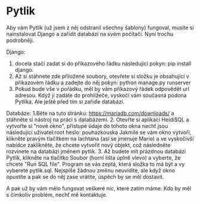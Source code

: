 # Pytlik

Aby vám Pytlík (už jsem z něj odstranil všechny šablony) fungoval, musíte si nainstalovat Django a zařídit databázi na svém počítači.
Nyní trochu podrobněji.

Django:
1. docela stačí zadat si do příkazového řádku následující pokyn: pip install django.
2. Až si stáhnete zde přiložené soubory, otevřete si složku je obsahující v příkazovém řádku a zadejte do něj pokyn: python manage.py runserver
3. Pokud bude vše v pořádku, měl by vám příkazový řádek odpovědět url adresou. Když ji zadáte do prohlížeče, vyskočí vám současná podona Pytlíka.
   Ale ještě před tím si zařiďe databázi.
  
Databáze:
1.Běte na tuto stránku: https://mariadb.com/downloads/ a stáhněte si nástroj na práci s databázemi.
2. Otevřte si aplikaci HeidiSQL a vytvořte si "nové okno", přístupé údaje do tohoto okna nechť jsou následující
uživatel:root
heslo: pouhazkouska
Jakmile se vám okno vytvoří, klikněte pravým tlačítkem na lachtana (asi se jmenuje Mario) a ve vyskočivší nabídce zaklikněte, že chcete vytvořit nový objekt, což následněte rozvinete na databázi jménem pytlik.
3. Až budete mít prázdnou databázi Pytlik, klikněte na tlačítko Soubor (horní lišta úplně vlevo) a vyberte, že chcete "Run SQL file". 
   Program se vás zeptá, která složka to má být a vy vyberete pytlik.sql. 
   Nejspíše žádnou změnu neuvidíte, ale když okno opustíte a pak se do něj zase vrátíte, úspěch by se měl dostavit.

A pak už by vám mělo fungovat veškeré nic, které zatím máme.
Kdo by měl s čímkoliv problém, nechť mě kontaktuje.
